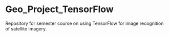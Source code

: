 # Geo_Project_TensorFlow
Repository for semester course on using TensorFlow for image recognition of satellite imagery.
